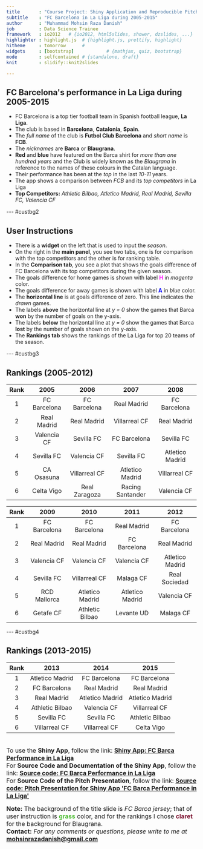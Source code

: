 ```yaml
---
title       : "Course Project: Shiny Application and Reproducible Pitch"
subtitle    : "FC Barcelona in La Liga during 2005-2015"
author      : "Muhammad Mohsin Raza Danish"
job         : Data Science Trainee
framework   : io2012   # {io2012, html5slides, shower, dzslides, ...}
highlighter : highlight.js  # {highlight.js, prettify, highlight}
hitheme     : tomorrow      # 
widgets     : [bootstrap]            # {mathjax, quiz, bootstrap}
mode        : selfcontained # {standalone, draft}
knit        : slidify::knit2slides

---
```


<style>

#io2012-toc .nav-pills > .active > a{
  background-color: darkslategray;
  color: #000000;
}


.title-slide {

  background-image:url(assets/img/barca_shirt.png);
  background-repeat: no-repeat;
  background-position: center center;
  background-size: cover;
  <!-- title-color: #90FEFB; -->
  color: #000000
  /* background-color: #4DBD33; FC Barca blue: #00529F, FC Barca claret: #722F37, grass: #4DBD33, spring green:#00EE76 */
  /* font-color: #00529F; */
  
}

.title-slide hgroup > h1{
  font-family: 'Oswald', sans-serif;
  color: #000000
}

.title-slide hgroup > h2{
  font-family: 'Oswald', 'Calibri', sans-serif;
  color: #000000;
}

.title-slide hgroup > p{
  font-family: 'Oswald', 'Calibri', sans-serif;
  color: #CCCCCC;
}



slide:not(.segue) h2{
  font-family: 'Calibri', Arial, sans-serif;
  font-size: 52px;
  font-style: normal;
  font-weight: bold;
  text-transform: normal;
  letter-spacing: -2px;
  line-height: 1.2em;
/*  color: #193441;*/
/*  color: #02574D;*/
  <!-- color: #CC2904; -->
  color: #000000;
}


/* Fonts and Spacing */
article p, article li, article li.build, section p, section li{
  font-family: 'Open Sans','Helvetica', 'Crimson Text', 'Garamond',  'Palatino', sans-serif;
  text-align: justify;
  font-size:22px;
  line-height: 1.5em;
  color: #000000;
}





</style>


## FC Barcelona's performance in La Liga during 2005-2015


- FC Barcelona is a top tier football team in Spanish football league, **La Liga**.
- The club is based in **Barcelona**, **Catalonia**, **Spain**.
- The *full name* of the club is **Futbol Club Barcelona** and *short name* is **FCB**.
- The *nicknames* are **Barca** or **Blaugrana**.
- **Red** and **blue** have featured on the Barca shirt for *more than one hundred years* and the Club is widely known as the *Blaugrana* in reference to the names of these colours in the Catalan language.
- Their performance has been at the *top* in the last *10-11* years.
- The app shows a comparison between *FCB* and its *top competitors* in La Liga
- **Top Competitors:**
 *Athletic Bilbao, Atletico Madrid, Real Madrid, Sevilla FC, Valencia CF*


--- #custbg2

<style>
#custbg2 {
  background-color: #4DBD33; /* FC Barca blue: #00529F, FC Barca claret: #722F37, grass: #4DBD33, spring green:#00EE76 */
  <!-- font-color: #00529F; -->
}

#custbg2 h2{
  color: #000000;

}

</style>

## User Instructions

- There is a **widget** on the left that is used to input the *season*.
- On the right in the **main panel**, you see two tabs, one is for comparison with the top competitors and the other is for ranking table.
- In the **Comparison tab**, you see a plot that shows the goals difference of FC Barcelona with its top competitors during the given season.
- The goals difference for home games is shown with label <font color = "magenta">**H**</font> in *magenta* color. 
- The goals difference for away games is shown with label <font color = "blue">**A**</font> in *blue* color.
- The **horizontal line** is at goals difference of zero. This line indicates the *drawn* games. 
- The labels **above** the horizontal line at *y = 0* show the games that Barca **won** by the number of goals on the y-axis. 
- The labels **below** the horizontal line at *y = 0* show the games that Barca **lost** by the number of goals shown on the y-axis.
- The **Rankings tab** shows the rankings of the La Liga for top 20 teams of the season.

--- #custbg3 

<style>

#custbg3 {
  background-color: #7F1734; /* FC Barca blue: #00529F, FC Barca claret: #7F1734 or #722F37, grass: #4DBD33, spring green:#00EE76 */
}

#custbg3 h2{
  color: #000000;
}
</style>

## Rankings (2005-2012)



|  Rank  |     2005     |     2006      |       2007       |      2008       |
|:------:|:------------:|:-------------:|:----------------:|:---------------:|
|   1    | FC Barcelona | FC Barcelona  |   Real Madrid    |  FC Barcelona   |
|   2    | Real Madrid  |  Real Madrid  |  Villarreal CF   |   Real Madrid   |
|   3    | Valencia CF  |  Sevilla FC   |   FC Barcelona   |   Sevilla FC    |
|   4    |  Sevilla FC  |  Valencia CF  |    Sevilla FC    | Atletico Madrid |
|   5    |  CA Osasuna  | Villarreal CF | Atletico Madrid  |  Villarreal CF  |
|   6    |  Celta Vigo  | Real Zaragoza | Racing Santander |   Valencia CF   |



|  Rank  |     2009     |      2010       |      2011       |      2012       |
|:------:|:------------:|:---------------:|:---------------:|:---------------:|
|   1    | FC Barcelona |  FC Barcelona   |   Real Madrid   |  FC Barcelona   |
|   2    | Real Madrid  |   Real Madrid   |  FC Barcelona   |   Real Madrid   |
|   3    | Valencia CF  |   Valencia CF   |   Valencia CF   | Atletico Madrid |
|   4    |  Sevilla FC  |  Villarreal CF  |    Malaga CF    |  Real Sociedad  |
|   5    | RCD Mallorca | Atletico Madrid | Atletico Madrid |   Valencia CF   |
|   6    |  Getafe CF   | Athletic Bilbao |   Levante UD    |    Malaga CF    |


--- #custbg4

<style>
#custbg4 {
  background-color: #FFFFFF; /* FC Barca blue: #00529F, FC Barca claret: #722F37, grass: #4DBD33, spring green:#00EE76, tropical blue: #62B1F6, picasso blue: #0276FD */
  /* font-color: #00529F; */
}

</style>


## Rankings (2013-2015)


|  Rank  |      2013       |      2014       |      2015       |
|:------:|:---------------:|:---------------:|:---------------:|
|   1    | Atletico Madrid |  FC Barcelona   |  FC Barcelona   |
|   2    |  FC Barcelona   |   Real Madrid   |   Real Madrid   |
|   3    |   Real Madrid   | Atletico Madrid | Atletico Madrid |
|   4    | Athletic Bilbao |   Valencia CF   |  Villarreal CF  |
|   5    |   Sevilla FC    |   Sevilla FC    | Athletic Bilbao |
|   6    |  Villarreal CF  |  Villarreal CF  |   Celta Vigo    |

<font size = 3> <br>To use the **Shiny App**, follow the link: <a href ="https://mohsinraza.shinyapps.io/FCB_Performance_LaLiga/"> **Shiny App: FC Barca Performance in La Liga** </a> <br> </font>
<font size = 3> For **Source Code and Documentation of the Shiny App**, follow the link: <a href ="https://github.com/mohsinrazadanish/FCB_Performance_LaLiga"> **Source code: FC Barca Performance in La Liga** </a> <br> </font>
<font size = 3>For **Source Code of the Pitch Presentation**, follow the link: <a href = "https://github.com/mohsinrazadanish/Pitch-Presentation_FCB_Perf_LaLiga"> **Source code: Pitch Presentation for Shiny App 'FC Barca Performance in La Liga'** </a> <br> </font>

<font size=3>**Note:** The background of the title slide is *FC Barca jersey*; that of user instruction is <font color=#4DBD33>**grass**</font> color, and for the rankings I chose <font color=#7F1734>**claret**</font> for the background for Blaugrana. <br> </font>
<font size=3> **Contact:** *For any comments or questions, please write to me at* **mohsinrazadanish@gmail.com** </font>
